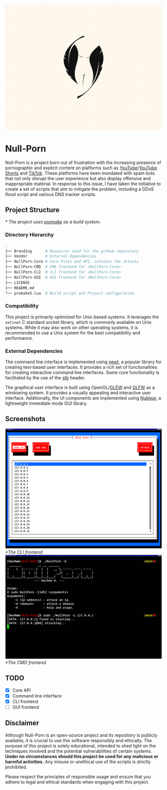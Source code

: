 ![logo](Branding/Logo.png)

# Null-Porn
Null-Porn is a project born out of frustration with the increasing presence of pornographic and explicit content on platforms such as [YouTube](https://youtube.com)/[YouTube Shorts](https://shorts.youtube.com) and [TikTok](https://tiktok.com). These platforms have been inundated with spam bots that not only disrupt the user experience but also display offensive and inappropriate material. In response to this issue, I have taken the initiative to create a set of scripts that aim to mitigate the problem, including a DDoS flood script and various DNS tracker scripts.

## Project Structure

_* The project uses [premake](https://github.premake.io) as a build system_.

### Directory Hierarchy
```sh
.
├── Branding      # Resources used for the github repository
├── Vendor        # External Dependencies
├── NullPorn-Core # Core Files and API, contains the attacks
├── NullPorn-CMD  # CMD frontend for <NullPorn-Core>
├── NullPorn-CLI  # CLI frontend for <NullPorn-Core>
├── NullPorn-GUI  # GUI frontend for <NullPorn-Core>
├── LICENSE
├── README.md
└── premake5.lua  # Build script and Project configuration
```

### Compatibility

This project is primarily optimized for Unix-based systems. It leverages the `netinet` C standard socket library, which is commonly available on Unix systems. While it may also work on other operating systems, it is recommended to use a Unix system for the best compatibility and performance.

### External Dependencies

The command line interface is implemented using [newt](https://pagure.io/newt), a popular library for creating text-based user interfaces. It provides a rich set of functionalities for creating interactive command line interfaces. Some core functionality is facilitated by the use of the [stb](https://github.com/nothings/stb) header.

The graphical user interface is built using OpenGL/[GLEW](https://glew.sourceforge.net/) and [GLFW](https://glfw.org) as a windowing system. It provides a visually appealing and interactive user interface. Additionally, the UI components are implemented using [Nuklear](https://immediate-mode-ui.github.io/Nuklear/doc/index.html), a lightweight immediate mode GUI library.

## Screenshots
![cli](Branding/Screenshot-CLI.png)
_*The CLI frontend_
![cmd](Branding/Screenshot-CMD.png)
_*The CMD frontend_

## TODO
- [x] Core API
- [x] Command line interface
- [x] CLI frontend
- [ ] GUI frontend

## Disclaimer

Although Null-Porn is an open-source project and its repository is publicly available, it is crucial to use this software responsibly and ethically. The purpose of this project is solely educational, intended to shed light on the techniques involved and the potential vulnerabilities of certain systems. **Under no circumstances should this project be used for any malicious or harmful activities.** Any misuse or unethical use of the scripts is strictly prohibited.

Please respect the principles of responsible usage and ensure that you adhere to legal and ethical standards when engaging with this project.
